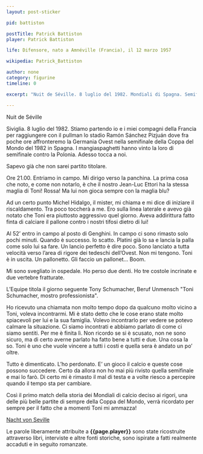 ```yaml
---
layout: post-sticker

pid: battiston

postTitle: Patrick Battiston
player: Patrick Battiston

life: Difensore, nato a Amnéville (Francia), il 12 marzo 1957

wikipedia: Patrick_Battiston

author: none
category: figurine
timeline: 0

excerpt: "Nuit de Séville. 8 luglio del 1982. Mondiali di Spagna. Semifinale, Germania Ovest contro Francia, finita ai rigori 5-4"

---
```

Nuit de Séville


Siviglia. 8 luglio del 1982. Stiamo partendo io e i miei compagni della Francia per raggiungere con il pullman lo stadio Ramón Sánchez Pizjuán dove fra poche ore affronteremo la Germania Ovest nella semifinale della Coppa del Mondo del 1982 in Spagna. I mangiaspaghetti hanno vinto la loro di semifinale contro la Polonia. Adesso tocca a noi.


Sapevo già che non sarei partito titolare.


Ore 21.00.  Entriamo in campo. Mi dirigo verso la panchina. La prima cosa che noto, e come non notarlo, è che il nostro Jean-Luc Ettori ha la stessa maglia di Toni! Rossa! Ma lui non gioca sempre con la maglia blu?


Ad un certo punto Michel Hidalgo, il mister, mi chiama e mi dice di iniziare il riscaldamento. Tra poco toccherà a me. Ero sulla linea laterale e avevo già notato che Toni era piuttosto aggressivo quel giorno. Aveva addirittura fatto finta di calciare il pallone contro i nostri tifosi dietro di lui!

Al 52’ entro in campo al posto di Genghini. In campo ci sono rimasto solo pochi minuti. Quando è successo. Io scatto. Platini già lo sa e lancia la palla come solo lui sa fare. Un lancio perfetto è dire poco. Sono lanciato a tutta velocità verso l’area di rigore dei tedeschi dell’Ovest. Non mi tengono. Toni è in uscita. Un pallonetto. Gli faccio un pallonet… Boom.


Mi sono svegliato in ospedale. Ho perso due denti. Ho tre costole incrinate e due vertebre fratturate.

L’Equipe titola il giorno seguente Tony Schumacher, Beruf Unmensch "Toni Schumacher, mostro professionista".


Ho ricevuto una chiamata non molto tempo dopo da qualcuno molto vicino a Toni, voleva incontrarmi. Mi è stato detto che le cose erano state molto spiacevoli per lui e la sua famiglia. Volevo incontrarlo per vedere se potevo calmare la situazione. Ci siamo incontrati e abbiamo parlato di come ci siamo sentiti. Per me è finita lì. Non ricordo se si è scusato, non ne sono sicuro, ma di certo averne parlato ha fatto bene a tutti e due. Una cosa la so. Toni è uno che vuole vincere a tutti i costi e quella sera è andato un po’ oltre.

Tutto è dimenticato. L’ho perdonato. E’ un gioco il calcio e queste cose possono succedere. Certo da allora non ho mai più rivisto quella semifinale e mai lo farò. Di certo mi è rimasto il mal di testa e a volte riesco a percepire quando il tempo sta per cambiare.


Così il primo match della storia dei Mondiali di calcio deciso ai rigori, una delle più belle partite di sempre della Coppa del Mondo, verrà ricordato per sempre per il fatto che a momenti Toni mi ammazza!

<a href="/schumacher">Nacht von Seville</a>

<div class="post-disclaimer">Le parole liberamente attribuite a <b>{{page.player}}</b> sono state ricostruite attraverso libri, interviste e altre fonti storiche, sono ispirate a fatti realmente accaduti e in seguito romanzate.</div>
